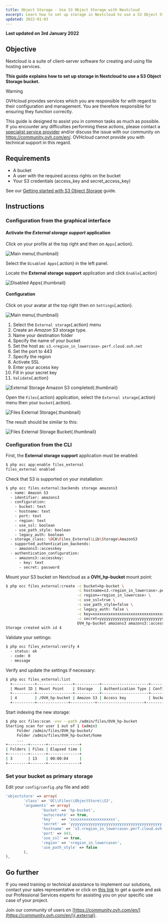```yaml
---
title: Object Storage - Use S3 Object Storage with Nextcloud
excerpt: Learn how to set up storage in Nextcloud to use a S3 Object Storage bucket
updated: 2022-01-03
---
```


**Last updated on 3rd January 2022**

## Objective

Nextcloud is a suite of client-server software for creating and using file hosting services.

**This guide explains how to set up storage in Nextcloud to use a S3 Object Storage bucket.**

> [!warning]
>
> OVHcloud provides services which you are responsible for with regard to their configuration and management. You are therefore responsible for ensuring they function correctly.
>
> This guide is designed to assist you in common tasks as much as possible. If you encounter any difficulties performing these actions, please contact a [specialist service provider](https://partner.ovhcloud.com/en-ca/directory/) and/or discuss the issue with our community on <https://community.ovh.com/en/>. OVHcloud cannot provide you with technical support in this regard.
>

## Requirements

- A bucket
- A user with the required access rights on the bucket
- Your S3 credentials (access_key and secret_access_key)

See our [Getting started with S3 Object Storage](/pages/cloud/storage/object_storage/s3_getting_started_with_object_storage) guide.

## Instructions

### Configuration from the graphical interface

#### Activate the *External storage support* application

Click on your profile at the top right and then on `Apps`{.action}.

![Main menu](images/HighPerf-nextcloud-20211206101650679.png){.thumbnail}

Select the `Disabled Apps`{.action} in the left panel.

Locate the **External storage support** application and click `Enable`{.action}

![Disabled Apps](images/HighPerf-nextcloud-20211206101817393.png){.thumbnail}

#### Configuration

Click on your avatar at the top right then on `Settings`{.action}.

![Main menu](images/HighPerf-nextcloud-20211206101913852.png){.thumbnail}

1. Select the `External storage`{.action} menu
2. Create an *Amazon S3* storage type.
3. Name your destination folder
4. Specify the name of your bucket
5. Set the host as: `s3.<region_in_lowercase>.perf.cloud.ovh.net`
6. Set the port to 443
7. Specify the region
8. Activate SSL
9. Enter your access key
10. Fill in your secret key
11. `Validate`{.action}

![External Storage Amazon S3 completed](images/HighPerf-nextcloud-20211206102607233.png){.thumbnail}

Open the `Files`{.action} application, select the `External storage`{.action} menu then your `bucket`{.action}.

![Files External Storage](images/HighPerf-nextcloud-20211206102749423.png){.thumbnail}

The result should be similar to this:

![Files External Storage Bucket](images/HighPerf-nextcloud-20211206102844377.png){.thumbnail}

### Configuration from the CLI

First, the **External storage support** application must be enabled:

```bash
$ php occ app:enable files_external
files_external enabled
```

Check that S3 is supported on your installation:

```bash
$ php occ files_external:backends storage amazons3
  - name: Amazon S3
  - identifier: amazons3
  - configuration:
    - bucket: text
    - hostname: text
    - port: text
    - region: text
    - use_ssl: boolean
    - use_path_style: boolean
    - legacy_auth: boolean
  - storage_class: \OCA\Files_External\Lib\Storage\AmazonS3
  - supported_authentication_backends:
    - amazons3::accesskey
  - authentication_configuration:
    - amazons3::accesskey:
      - key: text
      - secret: password
```

Mount your S3 bucket on Nextcloud as a **OVH_hp-bucket** mount point:

```bash
$ php occ files_external:create -c bucket=hp-bucket \
                                -c hostname=s3.<region_in_lowercase>.perf.cloud.ovh.net \
                                -c region=<region_in_lowercase> \
                                -c use_ssl=true \
                                -c use_path_style=false \
                                -c legacy_auth: false \
                                -c key=xxxxxxxxxxxxxxxxxxxxxxxxxxxxxxxx \
                                -c secret=yyyyyyyyyyyyyyyyyyyyyyyyyyyyyyyy \
                                OVH_hp-bucket amazons3 amazons3::accesskey
Storage created with id 4
```

Validate your settings:

```bash
$ php occ files_external:verify 4
  - status: ok
  - code: 0
  - message
```

Verify and update the settings if necessary:

```bash
$ php occ files_external:list
  +----------+----------------+-----------+---------------------+-----------------+---------+------------------+-------------------+
  | Mount ID | Mount Point    | Storage   | Authentication Type | Configuration   | Options | Applicable Users | Applicable Groups |
  +----------+----------------+-----------+---------------------+-----------------+---------+------------------+-------------------+
  | 4        | /OVH_hp-bucket | Amazon S3 | Access key          | bucket: "nex.." |         | All              |                   |
  +----------+--------------+-----------+---------------------+-----------------+---------+------------------+-------------------+

```

Start indexing the new storage:

```bash
$ php occ files:scan -vvv --path /admin/files/OVH_hp-bucket
Starting scan for user 1 out of 1 (admin)
     Folder /admin/files/OVH_hp-bucket/
     Folder /admin/files/OVH_hp-bucket/home
     ...
+---------+-------+--------------+
| Folders | Files | Elapsed time |
+---------+-------+--------------+
| 3       | 13    | 00:00:04     |
+---------+-------+--------------+
```

### Set your bucket as primary storage

Edit your `config/config.php` file and add:

```php
'objectstore' => array(
        'class' => 'OC\\Files\\ObjectStore\\S3',
        'arguments' => array(
                'bucket' => 'hp-bucket',
                'autocreate' => true,
                'key'    => 'xxxxxxxxxxxxxxxxxxxx',
                'secret' => 'yyyyyyyyyyyyyyyyyyyyyyyyyyyyyyyyyyyyyyyyy',
                'hostname' => 's3.<region_in_lowercase>.perf.cloud.ovh.net',
                'port' => 443,
                'use_ssl' => true,
                'region' => '<region_in_lowercase>',
                'use_path_style' => false
        ),
),
```

## Go further

If you need training or technical assistance to implement our solutions, contact your sales representative or click on [this link](https://www.ovhcloud.com/en-ca/professional-services/) to get a quote and ask our Professional Services experts for assisting you on your specific use case of your project.

Join our community of users on [https://community.ovh.com/en/](https://community.ovh.com/en/){.external}.
